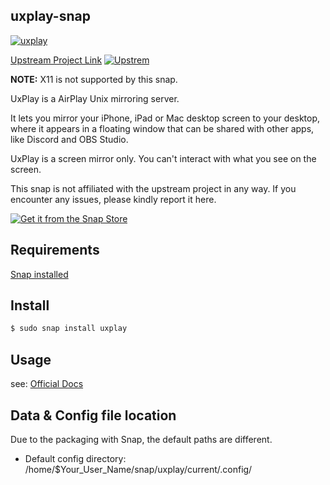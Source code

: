 ## uxplay-snap
[![uxplay](https://snapcraft.io/uxplay/badge.svg)](https://snapcraft.io/uxplay)

[Upstream Project Link](https://github.com/FDH2/UxPlay) [![Upstrem](https://img.shields.io/github/v/release/FDH2/UxPlay?logo=github)](https://github.com/FDH2/UxPlay)

**NOTE:** X11 is not supported by this snap.

UxPlay is a AirPlay Unix mirroring server.

It lets you mirror your iPhone, iPad or Mac desktop screen to your desktop, where it appears in a floating window that can be shared with other apps, like Discord and OBS Studio.

UxPlay is a screen mirror only. You can't interact with what you see on the screen.

This snap is not affiliated with the upstream project in any way. If you encounter any issues, please kindly report it here.

[![Get it from the Snap Store](https://snapcraft.io/static/images/badges/en/snap-store-black.svg)](https://snapcraft.io/uxplay)

## Requirements

[Snap installed](https://snapcraft.io/docs/installing-snapd)

## Install

```bash
$ sudo snap install uxplay
```

## Usage

see: [Official Docs](https://github.com/FDH2/UxPlay?tab=readme-ov-file#usage)


## Data & Config file location

Due to the packaging with Snap, the default paths are different.

- Default config directory: /home/$Your_User_Name/snap/uxplay/current/.config/
